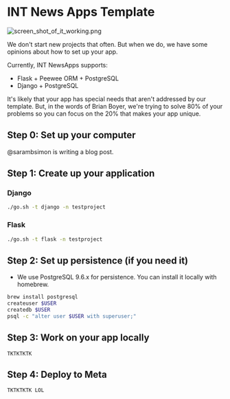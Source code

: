 # INT News Apps Template

![screen_shot_of_it_working.png](https://user-images.githubusercontent.com/109988/28286186-5b690a8c-6b05-11e7-80ca-b7f05707bb23.png)

We don't start new projects that often. But when we do, we have some opinions about how to set up your app.

Currently, INT NewsApps supports:
* Flask + Peewee ORM + PostgreSQL
* Django + PostgreSQL

It's likely that your app has special needs that aren't addressed by our template. But, in the words of Brian Boyer, we're trying to solve 80% of your problems so you can focus on the 20% that makes your app unique.

## Step 0: Set up your computer

@sarambsimon is writing a blog post.

## Step 1: Create up your application
### Django
```bash
./go.sh -t django -n testproject
```

### Flask
```bash
./go.sh -t flask -n testproject
```

## Step 2: Set up persistence (if you need it)
* We use PostgreSQL 9.6.x for persistence. You can install it locally with homebrew.
```bash
brew install postgresql
createuser $USER
createdb $USER
psql -c "alter user $USER with superuser;"
```

## Step 3: Work on your app locally
```
TKTKTKTK
```
## Step 4: Deploy to Meta
```
TKTKTKTK LOL
```
